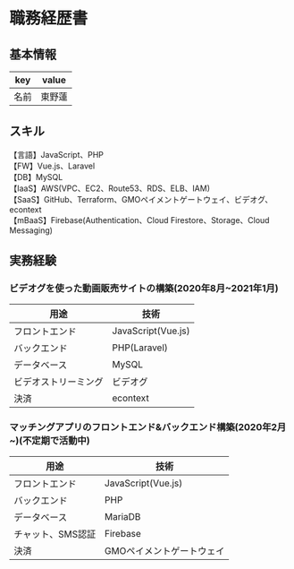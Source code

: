 # 職務経歴書

## 基本情報

|key|value|
|---|-----|
|名前|東野蓮|

## スキル

【言語】JavaScript、PHP
<br>【FW】Vue.js、Laravel
<br>【DB】MySQL
<br>【IaaS】AWS(VPC、EC2、Route53、RDS、ELB、IAM)
<br>【SaaS】GitHub、Terraform、GMOペイメントゲートウェイ、ビデオグ、econtext
<br>【mBaaS】Firebase(Authentication、Cloud Firestore、Storage、Cloud Messaging)

## 実務経験

### ビデオグを使った動画販売サイトの構築(2020年8月~2021年1月)

|用途|技術
|----|----
|フロントエンド|JavaScript(Vue.js)
|バックエンド|PHP(Laravel)
|データベース|MySQL
|ビデオストリーミング|ビデオグ
|決済|econtext|

### マッチングアプリのフロントエンド&バックエンド構築(2020年2月~)(不定期で活動中)

|用途|技術
|----|----
|フロントエンド|JavaScript(Vue.js)
|バックエンド|PHP
|データベース|MariaDB
|チャット、SMS認証|Firebase
|決済|GMOペイメントゲートウェイ|

